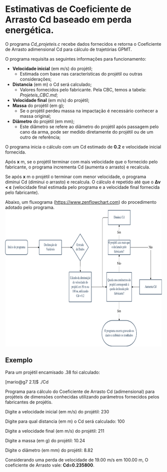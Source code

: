 # Estimativas de Coeficiente de Arrasto Cd baseado em perda energética.

O programa *Cd_projeteis.c* recebe dados fornecidos e retorna o Coeficiente de Arrasto adimensional Cd para cálculo de trajetórias GPMT.

O programa requisita as seguintes informações para funcionamento:
- **Velocidade inicial** (em m/s) do projétil;
  - Estimada com base nas características do projétil ou outras considerações;
- **Distancia** (em m) o Cd será calculado;
  - Valores fornecidos pelo fabricante. Pela CBC, temos a tabela: *Projeteis_CBC.md*;
- **Velocidade final** (em m/s) do projétil;
- **Massa** do projétil (em g);
  - Se o projétil perdeu massa na impactação é necessário conhecer a massa original;
- **Diâmetro** do projétil (em mm);
  - Este diâmetro se refere ao diâmetro do projétil após passagem pelo cano da arma, pode ser medido diretamente do projétil ou de um outro de referência;

O programa inicia o cálculo com um Cd estimado de **0.2** e velocidade inicial fornecida.

Após **x** m, se o projétil terminar com mais velocidade que o fornecido pelo fabricante, o programa incrementa Cd (aumenta o arrasto) e recalcula.

Se após **x** m o projétil o terminar com menor velocidade, o programa diminui Cd (diminui o arrasto) e recalcula.
O cálculo é repetido até que o **Δv < ε** (velocidade final estimada pelo programa e a velocidade final fornecida pelo fabricante).

Abaixo, um fluxograma (https://www.zenflowchart.com) do procedimento adotado pelo programa.
<img src="https://github.com/mv-pereira/Forensic-GPM-Trajectories/blob/main/Coeficiente%20de%20Arrasto/flowchart_Cd.png" alt="1" width="822" height="439">


## Exemplo

Para um projétil encamisado .38 foi calculado:

[mario@g7 2.1]$ ./Cd

Programa para cálculo do Coeficiente de Arrasto Cd (adimensional) para projéteis de dimensões conhecidas utilizando parâmetros fornecidos pelos fabricantes de projétis.


Digite a velocidade inicial (em m/s) do projétil:
230


Digite para qual distancia (em m) o Cd será calculado:
100


Digite a velocidade final (em m/s) do projétil:
211


Digite a massa (em g) do projétil:
10.24


Digite o diâmetro (em mm) do projétil:
8.82


Considerando uma perda de velocidade de 19.00 m/s em 100.00 m,
O coeficiente de Arrasto vale: **Cd=0.235800**.
